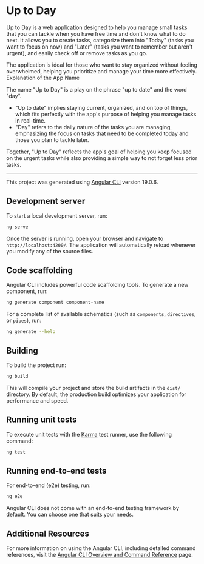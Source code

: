 # Up to Day


Up to Day is a web application designed to help you manage small tasks that you can tackle when you have free time and don't know what to do next. It allows you to create tasks, categorize them into "Today" (tasks you want to focus on now) and "Later" (tasks you want to remember but aren't urgent), and easily check off or remove tasks as you go.

The application is ideal for those who want to stay organized without feeling overwhelmed, helping you prioritize and manage your time more effectively.
Explanation of the App Name

The name "Up to Day" is a play on the phrase "up to date" and the word "day".

- "Up to date" implies staying current, organized, and on top of things, which fits perfectly with the app's purpose of helping you manage tasks in real-time.
- "Day" refers to the daily nature of the tasks you are managing, emphasizing the focus on tasks that need to be completed today and those you plan to tackle later.

Together, "Up to Day" reflects the app's goal of helping you keep focused on the urgent tasks while also providing a simple way to not forget less prior tasks.

---

This project was generated using [Angular CLI](https://github.com/angular/angular-cli) version 19.0.6.

## Development server

To start a local development server, run:

```bash
ng serve
```

Once the server is running, open your browser and navigate to `http://localhost:4200/`. The application will automatically reload whenever you modify any of the source files.

## Code scaffolding

Angular CLI includes powerful code scaffolding tools. To generate a new component, run:

```bash
ng generate component component-name
```

For a complete list of available schematics (such as `components`, `directives`, or `pipes`), run:

```bash
ng generate --help
```

## Building

To build the project run:

```bash
ng build
```

This will compile your project and store the build artifacts in the `dist/` directory. By default, the production build optimizes your application for performance and speed.

## Running unit tests

To execute unit tests with the [Karma](https://karma-runner.github.io) test runner, use the following command:

```bash
ng test
```

## Running end-to-end tests

For end-to-end (e2e) testing, run:

```bash
ng e2e
```

Angular CLI does not come with an end-to-end testing framework by default. You can choose one that suits your needs.

## Additional Resources

For more information on using the Angular CLI, including detailed command references, visit the [Angular CLI Overview and Command Reference](https://angular.dev/tools/cli) page.
